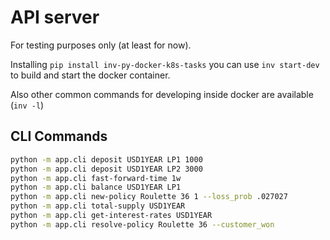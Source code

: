 # API server

For testing purposes only (at least for now).

Installing `pip install inv-py-docker-k8s-tasks` you can use `inv start-dev` to build and start the docker container. 

Also other common commands for developing inside docker are available (`inv -l`)


## CLI Commands

```bash
python -m app.cli deposit USD1YEAR LP1 1000
python -m app.cli deposit USD1YEAR LP2 3000
python -m app.cli fast-forward-time 1w
python -m app.cli balance USD1YEAR LP1
python -m app.cli new-policy Roulette 36 1 --loss_prob .027027
python -m app.cli total-supply USD1YEAR
python -m app.cli get-interest-rates USD1YEAR
python -m app.cli resolve-policy Roulette 36 --customer_won

```
